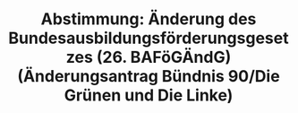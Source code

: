 ---
abstimmung:
  abstimmung: 5
  bundestagssitzung: 101
  datum: 16. Mai 2019
  legislaturperiode: 19
categories:
- Todo
data:
- title: Abstimmungsergebnis 20190516_1-data.pdf
  url: /res/2021-btw/abstimmungsergebnisse/20190516_1-data.pdf
- title: Abstimmungsergebnis 20190516_1_xls-data.xls
  url: /res/2021-btw/abstimmungsergebnisse/20190516_1_xls-data.xls
- title: Abstimmungsergebnis 20190516_1_xls-datacsv
  url: /res/2021-btw/abstimmungsergebnisse/csv/20190516_1_xls-datacsv
ergebnis:
  AfD:
    enthaltung: 0
    gesamt: 91
    ja: 0
    nein: 77
    nichtabgegeben: 14
    ungueltig: 0
  Bündnis 90/Die Grünen:
    enthaltung: 0
    gesamt: 67
    ja: 60
    nein: 0
    nichtabgegeben: 7
    ungueltig: 0
  Die Linke:
    enthaltung: 0
    gesamt: 69
    ja: 60
    nein: 0
    nichtabgegeben: 9
    ungueltig: 0
  FDP:
    enthaltung: 0
    gesamt: 80
    ja: 64
    nein: 0
    nichtabgegeben: 16
    ungueltig: 0
  cdu/csu:
    enthaltung: 0
    gesamt: 246
    ja: 0
    nein: 217
    nichtabgegeben: 29
    ungueltig: 0
  file: 20190516_1_xls-data.xls
  fraktionslos:
    enthaltung: 1
    gesamt: 4
    ja: 1
    nein: 1
    nichtabgegeben: 1
    ungueltig: 0
  spd:
    enthaltung: 0
    gesamt: 152
    ja: 0
    nein: 139
    nichtabgegeben: 13
    ungueltig: 0
layout: abstimmung
links:
- title: Link zu bundestag.de
  url: https://www.bundestag.de/parlament/plenum/abstimmung/abstimmung?id=601
preview: 'Deutscher Bundestag


  101. Sitzung des Deutschen Bundestages

  am Donnerstag, 16. Mai 2019


  Endgültiges Ergebnis der Namentlichen Abstimmung Nr. 5


  Änderungsantrag der Fraktionen BÜNDNIS 90/DIE GRÜNEN und DIE LINKE.

  zu der zweiten Beratung des Gesetzentwurfs der Bundesregierung

  Entwurf eines Sechsundzwanzigsten Gesetzes zur Änderung des

  Bundesausbildungsförderungsgesetzes (26. BAFöGÄndG)

  Drs. 19/8749, 19/10249 und 19/10257'
tags:
- Todo
title: 'Abstimmung: Änderung des Bundesausbildungsförderungsgesetzes (26. BAFöGÄndG)
  (Änderungsantrag Bündnis 90/Die Grünen und Die Linke)'
---